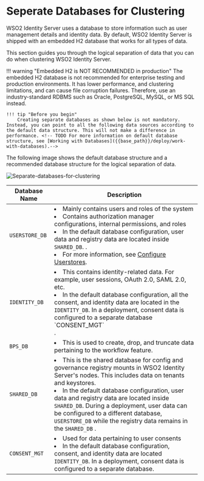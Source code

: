 # Seperate Databases for Clustering

WSO2 Identity Server uses a database to store information such as user management details and identity data. By default, WSO2 Identity Server is shipped with an embedded H2 database that works for all types of data.

This section guides you through the logical separation of data that you
can do when clustering WSO2 Identity Server.

!!! warning "Embedded H2 is NOT RECOMMENDED in production"
    The embedded H2 database is not recommended for enterprise testing and production environments. It has lower performance, and clustering limitations, and can cause file corruption failures. Therefore, use an industry-standard RDBMS such as Oracle, PostgreSQL, MySQL, or MS SQL instead.

    !!! tip "Before you begin"
        Creating separate databases as shown below is not mandatory. Instead, you can point to all the following data sources according to the default data structure. This will not make a difference in performance. <!-- TODO For more information on default database structure, see [Working with Databases]({{base_path}}/deploy/work-with-databases).-->

The following image shows the default database structure and a recommended database structure for the logical separation of data.

![Separate-databases-for-clustering]({{base_path}}/assets/img/setup/deploy/separate-databases-for-clustering.png)

<table>
<thead>
<tr class="header">
<th>Database Name</th>
<th>Description</th>
</tr>
</thead>
<tbody>
<tr class="odd">
<td><code>USERSTORE_DB</code></td>
<td>
<li>Mainly contains users and roles of the system</li>
<li>Contains authorization manager configurations, internal permissions, and roles</li>
<li>In the default database configuration, user data and registry data are located inside <code>SHARED_DB</code>.
.</li>
<li>For more information, see <a href="{{base_path}}/guides/users/user-stores/">Configure Userstores</a>.</li>
</td>
</tr>
<tr class="even">
<td><code>IDENTITY_DB</code></td>
<td>
<li>This contains identity-related data. For example, user sessions, OAuth 2.0, SAML 2.0, etc.</li>
<li>In the default database configuration, all the consent, and identity data are located  in the <code>IDENTITY_DB</code>. In a deployment, consent data is configured to a separate database `CONSENT_MGT`</li>.
<!--<li>For more information, see <a href="{{base_path}}/deploy/work-with-databases">Working with Databases</a>.</li>-->
</td>
</tr>
<tr class="even">
<td><code>BPS_DB</code></td>
<td>
<li>This is used to create, drop, and truncate data pertaining to the workflow feature.</li>
<!-- TODO <li>For more information, see <a href="{{base_path}}/deploy/change-datasource-bpsds">Change the Default Datasource for BPS</a>.</li>-->
</td>
</tr>
<tr class="odd">
<td><code>SHARED_DB</code></td>
<td>
<li>This is the shared database for config and governance registry mounts in WSO2 Identity Server's nodes. This includes data on tenants and keystores.</li>
<li>In the default database configuration, user data and registry data are located inside <code>SHARED_DB</code>.
During a deployment, user data can be configured to a different database, <code>USERSTORE_DB</code> while the registry
 data remains in the <code>SHARED_DB</code>
.</li>
<!-- TODO <li>For more information, see <a href="{{base_path}}/deploy/work-with-databases">Working with Databases</a>.</li>-->
</td>
</tr>
<tr class="even">
<td><code>CONSENT_MGT</code></td>
<td>
<li>Used for data pertaining to user consents</li>
<li>In the default database configuration, consent, and identity data are located <code>IDENTITY_DB</code>.
In a deployment, consent data is configured to a separate database.</li>
<!-- TODO <li>For more information, see <a href="{{base_path}}/deploy/change-datasource-consent-management">Change the Default Datasource for Consent Management</a>.</li>-->
</td>
</tr>
</tbody>
</table>

<!-- TODO !!! note
    For more information on `SHARED_DB` and `IDENTITY_DB`, see [Working with Databases]({{base_path}}/deploy/work-with-databases/).-->
